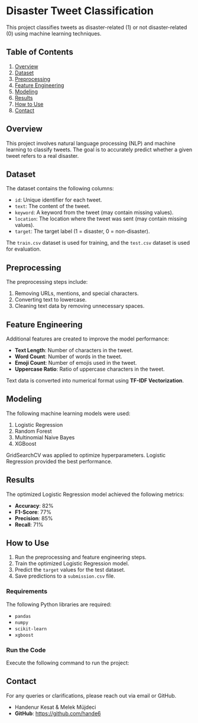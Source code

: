 # Disaster Tweet Classification

This project classifies tweets as disaster-related (1) or not disaster-related (0) using machine learning techniques.

## Table of Contents
1. [Overview](#overview)
2. [Dataset](#dataset)
3. [Preprocessing](#preprocessing)
4. [Feature Engineering](#feature-engineering)
5. [Modeling](#modeling)
6. [Results](#results)
7. [How to Use](#how-to-use)
8. [Contact](#contact)

## Overview
This project involves natural language processing (NLP) and machine learning to classify tweets. The goal is to accurately predict whether a given tweet refers to a real disaster.

## Dataset
The dataset contains the following columns:
- `id`: Unique identifier for each tweet.
- `text`: The content of the tweet.
- `keyword`: A keyword from the tweet (may contain missing values).
- `location`: The location where the tweet was sent (may contain missing values).
- `target`: The target label (1 = disaster, 0 = non-disaster).

The `train.csv` dataset is used for training, and the `test.csv` dataset is used for evaluation.

## Preprocessing
The preprocessing steps include:
1. Removing URLs, mentions, and special characters.
2. Converting text to lowercase.
3. Cleaning text data by removing unnecessary spaces.

## Feature Engineering
Additional features are created to improve the model performance:
- **Text Length**: Number of characters in the tweet.
- **Word Count**: Number of words in the tweet.
- **Emoji Count**: Number of emojis used in the tweet.
- **Uppercase Ratio**: Ratio of uppercase characters in the tweet.

Text data is converted into numerical format using **TF-IDF Vectorization**.

## Modeling
The following machine learning models were used:
1. Logistic Regression
2. Random Forest
3. Multinomial Naive Bayes
4. XGBoost

GridSearchCV was applied to optimize hyperparameters. Logistic Regression provided the best performance.

## Results
The optimized Logistic Regression model achieved the following metrics:
- **Accuracy**: 82%
- **F1-Score**: 77%
- **Precision**: 85%
- **Recall**: 71%

## How to Use
1. Run the preprocessing and feature engineering steps.
2. Train the optimized Logistic Regression model.
3. Predict the `target` values for the test dataset.
4. Save predictions to a `submission.csv` file.

### Requirements
The following Python libraries are required:
- `pandas`
- `numpy`
- `scikit-learn`
- `xgboost`

### Run the Code
Execute the following command to run the project:

## Contact
For any queries or clarifications, please reach out via email or GitHub.

- Handenur Kesat & Melek Müjdeci
- **GitHub**: https://github.com/hande6
